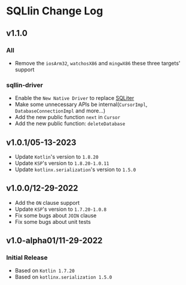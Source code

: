 # SQLlin Change Log

## v1.1.0

### All

* Remove the `iosArm32`, `watchosX86` and `mingwX86` these three targets' support

### sqllin-driver

* Enable the `New Native Driver` to replace [SQLiter](https://github.com/touchlab/SQLiter)
* Make some unnecessary APIs be internal(`CursorImpl`, `DatabaseConnectionImpl` and more...)
* Add the new public function `next` in `Cursor`
* Add the new public function: `deleteDatabase`

## v1.0.1/05-13-2023

* Update `Kotlin`'s version to `1.8.20`
* Update `KSP`'s version to `1.8.20-1.0.11`
* Update `kotlinx.serialization`'s version to `1.5.0`

## v1.0.0/12-29-2022

* Add the `ON` clause support
* Update `KSP`'s version to `1.7.20-1.0.8`
* Fix some bugs about `JOIN` clause
* Fix some bugs about unit tests

## v1.0-alpha01/11-29-2022

### Initial Release
* Based on `Kotlin 1.7.20`
* Based on `kotlinx.serialization 1.5.0`